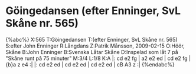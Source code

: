 # Göingedansen (efter Enninger, SvL Skåne nr. 565)

{%abc%}
X:565
T:Göingedansen
T:(efter Enninger, SvL Skåne nr. 565)
S:efter John Enninger
R:Långdans
Z:Patrik Månsson, 2009-02-15
O:Höör, Skåne
B:John Enninger
B:Svenska Låtar Skåne
D:Inspelad som låt 7 på "Skåne runt på 75 minuter"
M:3/4
L:1/8
K:A
|: cd e2 fg | a2 e2 ed | cd e2 fg | {b}a z e4 :|
|: cd e2 ed | cd e2 ed | cd e2 ed | cB A3 z :|
{%endabc%}
